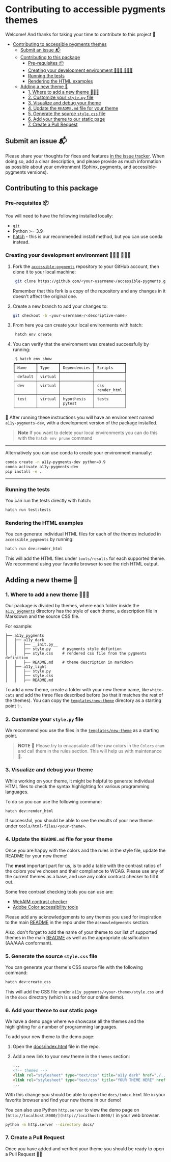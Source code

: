 # Contributing to accessible pygments themes

Welcome! And thanks for taking your time to contribute to this project 🤩

- [Contributing to accessible pygments themes](#contributing-to-accessible-pygments-themes)
  - [Submit an issue 📬](#submit-an-issue-)
  - [Contributing to this package](#contributing-to-this-package)
    - [Pre-requisites 📦](#pre-requisites-)
    - [Creating your development environment 👩🏻‍💻 👨🏼‍💻](#creating-your-development-environment--)
    - [Running the tests](#running-the-tests)
    - [Rendering the HTML examples](#rendering-the-html-examples)
  - [Adding a new theme 🎨](#adding-a-new-theme-)
    - [1. Where to add a new theme 👩🏼‍🎨](#1-where-to-add-a-new-theme-)
    - [2. Customize your `style.py` file](#2-customize-your-stylepy-file)
    - [3. Visualize and debug your theme](#3-visualize-and-debug-your-theme)
    - [4. Update the `README.md` file for your theme](#4-update-the-readmemd-file-for-your-theme)
    - [5. Generate the source `style.css` file](#5-generate-the-source-stylecss-file)
    - [6. Add your theme to our static page](#6-add-your-theme-to-our-static-page)
    - [7. Create a Pull Request](#7-create-a-pull-request)

## Submit an issue 📬

Please share your thoughts for fixes and features [in the issue tracker](https://github.com/Quansight-Labs/accessible-pygments/issues).
When doing so, add a clear description, and please provide as much information as possible about your environment (Sphinx, pygments, and accessible-pygments versions).

## Contributing to this package

### Pre-requisites 📦

You will need to have the following installed locally:

- `git`
- Python >= 3.9
- [hatch](https://hatch.pypa.io/) - this is our recommended install method, but you can use conda instead.

### Creating your development environment 👩🏻‍💻 👨🏼‍💻

1. Fork the [`accessible-pygments`](https://github.com/Quansight-Labs/accessible-pygments) repository to your GitHub account, then clone it to your local machine:

   ```bash
    git clone https://github.com/<your-username>/accessible-pygments.git
   ```

   Remember that this fork is a copy of the repository and any changes in it doesn't affect the original one.

2. Create a new branch to add your changes to:

   ```bash
   git checkout -b <your-username>/<descriptive-name>
   ```

3. From here you can create your local environments with hatch:

   ```bash
    hatch env create
   ```

4. You can verify that the environment was created successfully by running:

   ```console
    $ hatch env show
   ┏━━━━━━━━━┳━━━━━━━━━┳━━━━━━━━━━━━━━┳━━━━━━━━━━━━━┓
   ┃ Name    ┃ Type    ┃ Dependencies ┃ Scripts     ┃
   ┡━━━━━━━━━╇━━━━━━━━━╇━━━━━━━━━━━━━━╇━━━━━━━━━━━━━┩
   │ default │ virtual │              │             │
   ├─────────┼─────────┼──────────────┼─────────────┤
   │ dev     │ virtual │              │ css         │
   │         │         │              │ render_html │
   ├─────────┼─────────┼──────────────┼─────────────┤
   │ test    │ virtual │ hypothesis   │ tests       │
   │         │         │ pytest       │             │
   └─────────┴─────────┴──────────────┴─────────────┘
   ```

🎉 After running these instructions you will have an environment named `a11y-pygments-dev`, with a development version of the package installed.

> **Note**
> If you want to delete your local environments you can do this with the `hatch env prune` command

---

Alternatively you can use conda to create your environment manually:

```bash
conda create -n a11y-pygments-dev python=3.9
conda activate a11y-pygments-dev
pip install -e .
```

---

### Running the tests

You can run the tests directly with hatch:

```bash
hatch run test:tests
```

### Rendering the HTML examples

You can generate individual HTML files for each of the themes included in `accessible_pygments` by running:

```bash
hatch run dev:render_html
```

This will add the HTML files under `tools/results` for each supported theme.
We recommend using your favorite browser to see the rich HTML output.

## Adding a new theme 🎨

### 1. Where to add a new theme 👩🏼‍🎨

Our package is divided by themes, where each folder inside the [`a11y_pygments`](a11y_pygments/) directory has the style of each theme, a description file in Markdown and the source CSS file.

For example:

```text
├── a11y_pygments
│   ├── a11y_dark
│   │   ├── __init.py__
│   │   ├── style.py     # pygments style defintion
│   │   ├── style.css    # rendered css file from the pygments definition
│   │   ├── README.md    # theme description in markdown
│   ├── a11y_light
│   │   ├── style.py
│   │   ├── style.css
│   │   ├── README.md
```

To add a new theme, create a folder with your new theme name, like `white-cats` and add the three files described before (so that it matches the rest of the themes).
You can copy the [`templates/new-theme`](templates/new-theme/) directory as a starting point ✨.

### 2. Customize your `style.py` file

We recommend you use the files in the [`templates/new-theme`](templates/new-theme/) as a starting point.

> **NOTE** 📝
> Please try to encapsulate all the raw colors in the `Colors` `enum` and call them in the rules section.
> This will help us with maintenance 🙏.

### 3. Visualize and debug your theme

While working on your theme, it might be helpful to generate individual HTML files to check the syntax highlighting for various programming languages.

To do so you can use the following command:

```bash
hatch dev:render_html
```

If successful, you should be able to see the results of your new theme under `tools/html-files/<your-theme>`.

### 4. Update the `README.md` file for your theme

Once you are happy with the colors and the rules in the style file, update the README for your new theme!

The **most** important part for us, is to add a table with the contrast ratios of the colors you've chosen and their compliance to WCAG. Please use any of the current themes as a base, and use any color contrast checker to fill it out.

Some free contrast checking tools you can use are:

- [WebAIM contrast checker](https://webaim.org/resources/contrastchecker/)
- [Adobe Color accessibility tools](https://color.adobe.com/create/color-contrast-analyzer)

Please add any acknowledgements to any themes you used for inspiration to the main [README](./README.md) in the repo under the `Acknowledgements` section.

Also, don't forget to add the name of your theme to our list of supported themes in the main [README](./README.md) as well as the appropriate classification (AA/AAA conformant).

### 5. Generate the source `style.css` file

You can generate your theme's CSS source file with the following command:

```bash
hatch dev:create_css
```

This will add the CSS file under `a11y_pygments/<your-theme>/style.css` and in the `docs` directory (which is used for our online demo).

### 6. Add your theme to our static page

We have a demo page where we showcase all the themes and the highlighting for a number of programming languages.

To add your new theme to the demo page:

1. Open the [docs/index.html](docs/index.html) file in the repo.
2. Add a new link to your new theme in the `themes` section:

   ```HTML
   ...
   <!-- themes -->
   <link rel="stylesheet" type="text/css" title="a11y dark" href="./../a11y_pygments/a11y_dark/style.css">
   <link rel="stylesheet" type="text/css" title="YOUR THEME HERE" href="./../a11y_pygments/<your-theme>/style.css">
   ...

   ```

With this change you should be able to open the `docs/index.html` file in your favorite browser and find your new theme in our demo!

You can also use Python `http.server` to view the demo page on `[http://localhost:8000/](http://localhost:8000/)` in your web browser.

```bash
python -m http.server --directory docs/
```

### 7. Create a Pull Request

Once you have added and verified your theme you should be ready to open a Pull Request 👏🏻
